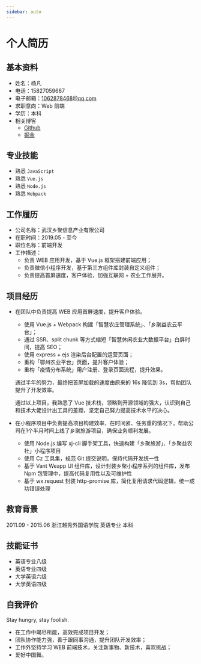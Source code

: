 ```yaml
---
sidebar: auto
---
```


# 个人简历

## 基本资料
- 姓名：杨凡
- 电话：15827059667
- 电子邮箱：1062878468@qq.com
- 求职意向：Web 前端
- 学历：本科
- 相关博客
    - [Github](https://github.com/StellaYangF)
    - [掘金](https://juejin.im/user/5d6dc0dbf265da03951a0f1c)

## 专业技能
- 熟悉 `JavaScript`
- 熟悉 `Vue.js`
- 熟悉 `Node.js`
- 熟悉 `Webpack`

## 工作履历
- 公司名称：武汉乡聚信息产业有限公司
- 在职时间：2019.05 - 至今
- 职位名称：前端开发
- 工作描述：
    - 负责 WEB 应用开发，基于 Vue.js 框架搭建前端应用；
    - 负责微信小程序开发，基于第三方组件库封装自定义组件；
    - 负责提高首屏速度，客户体验，加强互联网 + 农业工作展开。

## 项目经历
- 在团队中负责提高 WEB 应用首屏速度，提升客户体验。
  - 使用 Vue.js + Webpack 构建「智慧农庄管理系统」、「乡聚益农云平台」；
  - 通过 SSR、split chunk 等方式缩短「智慧休闲农业大数据平台」白屏时间，提高 SEO；
  - 使用 express + ejs 渲染后台配置的运营页面；
  - 重构「鄂州农业平台」页面，提升客户体验；
  - 重构「疫情分布系统」用户注册、登录页面流程，提升效果。

  通过半年的努力，最终把首屏加载的速度由原来的 16s 降低到 3s，帮助团队提升了开发效率。

  通过以上项目，我熟悉了 Vue 技术栈，领略到开源领域的强大，认识到自己和技术大佬设计出工具的差距，坚定自己努力提高技术水平的决心。

- 在小程序项目中负责提高项目构建效率，在时间紧、任务重的情况下，帮助公司在1个半月时间上线了乡聚旅游项目，确保业务顺利发展。
    - 使用 Node.js 编写 xj-cli 脚手架工具，快速构建「乡聚旅游」、「乡聚益农社」小程序项目
    - 使用 Cz 工具集，规范 Git 提交说明，保持代码开发统一性
    - 基于 Vant Weapp UI 组件库，设计封装乡聚小程序系列的组件库，发布 Npm 包管理中，提高代码复用性以及可维护性
    - 基于 wx.request 封装 http-promise 库，简化复用请求代码逻辑，统一成功错误处理
   
## 教育背景
2011.09 - 2015.06 浙江越秀外国语学院  英语专业 本科

## 技能证书
- 英语专业八级
- 英语专业四级
- 大学英语六级
- 大学英语四级

## 自我评价
Stay hungry, stay foolish.

- 在工作中竭尽所能，高效完成项目开发；
- 团队协作能力强，善于跟同事沟通，提升团队开发效率；
- 工作外坚持学习 WEB 前端技术，关注新事物、新技术，喜欢挑战；
- 爱好中国舞。